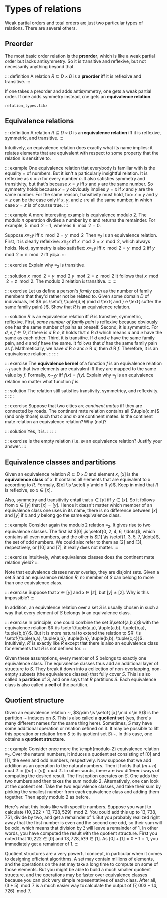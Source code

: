 # Types of relations

Weak partial orders and total orders are just two particular types of relations.
There are several others.

## Preorder

The most basic order relation is the **preorder**, which is like a weak partial order but lacks antisymmetry.
So it is transitive and reflexive, but not necessarily anything beyond that.

::: definition
A relation $R \subseteq D \times D$ is a **preorder** iff it is reflexive and transitive. 
:::

If one takes a preorder and adds antisymmetry, one gets a weak partial order.
If one adds symmetry instead, one gets an **equivalence relation**.

~~~ {.include-tikz size=mid}
relation_types.tikz
~~~

## Equivalence relations

::: definition
A relation $R \subseteq D \times D$ is an **equivalence relation** iff it is reflexive, symmetric, and transitive.
:::

Intuitively, an equivalence relation does exactly what its name implies: it relates elements that are equivalent with respect to some property that the relation is sensitive to.

::: example
One equivalence relation that everybody is familiar with is the equality $=$ of numbers.
But it isn't a particularly insightful relation.
It is reflexive as $n = n$ for every number $n$.
It also satisfies symmetry and transitivity, but that's because $x = y$ iff $x$ and $y$ are the same number.
So symmetry holds because $x = y$ obviously implies $y = x$ if $x$ and $y$ are the same number.
For the same reason, transitivity must hold, too: $x = y$ and $y = z$ can be the case only if $x$, $y$, and $z$ are all the same number, in which case $x = z$ is of course true.
:::

::: example
A more interesting example is equivalence modulo $2$.
The modulo $n$ operation divdies a number by $n$ and returns the remainder.
For example, $5 \mod 2 = 1$, whereas $6 \mod 2 = 0$.

Suppose $x \equiv_2 y$ iff $x \mod 2 = y \mod 2$.
Then $\equiv_2$ is an equivalence relation.
First, it is clearly refleixive: $x \equiv_2 x$ iff $x \mod 2 = x \mod 2$, which always holds.
Next, symmetry is also satisfied: $x \equiv_2 y$ iff $x \mod 2 = y \mod 2$ iff $y \mod 2 = x \mod 2$ iff $y \equiv_2 x$.
:::

::: exercise
Explain why $\equiv_2$ is transitive.

::: solution
$x \mod 2 = y \mod 2$
$y \mod 2 = z \mod 2$
It follows that $x \mod 2 = z \mod 2$.
The modulo 2 relation is transitive.
::: 
:::

::: exercise
Let us define a person's *family pain* as the number of family members that they'd rather not be related to.
Given some domain $D$ of individuals, let $R \is \setof{ \tuple{d,e} \mid d \text{ and } e \text{ suffer the same familiy pain} }$.
Show that $R$ is an equivalence relation.

::: solution
$R$ is an equivalence relation iff $R$ is transtive, symmetric, reflexive.
First, *same number of family pain* is reflexive because obviously one has the same number of pains as oneself.
Second, it is symmetric. For $d,e,f \in D$, if there is $d \mathrel{R} e$, it holds that $e \mathrel{R} d$ which means $d$ and $e$ have the same as each other.
Third, it is transitive. If $d$ and $e$ have the same family pain, and $e$ and $f$ have the same. It follows that $d$ has the same family pain as $f$. Mathmetically, we have $d \mathrel{R} e$ and $e \mathrel{R} d$, then $d \mathrel{R} f$.
Therefore, it is an equivalence relation.
:::
:::

::: exercise
The **equivalence kernel** of a function $f$ is an equivalence relation $\sim_f$ such that two elements are equivalent iff they are mapped to the same value by $f$.
Formally, $x \sim_f y$ iff $f(x) = f(y)$.
Explain why $\equiv_f$ is an equivalence relation no matter what function $f$ is.

::: solution
The relation still satisfies transtivity, symmetricy, and reflexivity.
:::
:::

::: exercise
Suppose that two cities are *continent mates* iff they are connected by roads.
The continent mate relation contains all $\tuple{c,m}$ (and only those) such that $c$ and $m$ are continent mates.
Is the continent mate relation an equivalence relation?
Why (not)?

::: solution 
Yes, it is. 
:::
:::

::: exercise
Is the empty relation (i.e. $\emptyset$) an equivalence relation?
Justify your answer.
:::

## Equivalence classes and partitions

Given an equivalence relation $R \subseteq D \times D$ and element $x$, $[x]$ is the **equivalence class** of $x$.
It contains all elements that are equivalent to $x$ according to $R$.
Formaly, $[x] \is \setof{ y \mid x R y}$.
Keep in mind that $R$ is reflexive, so $x \in [x]$.

Also, symmetry and transitivity entail that $x \in [y]$ iff $y \in [x]$.
So it follows from $x \in [y]$ that $[x] = [y]$.
Hence it doesn't matter which member of an equivalence class one uses in its name, there is no difference between $[x]$ and $[y]$ if $x$ and $y$ belong go the same equivalence class.

::: example
Consider again the modulo 2 relation $\equiv_2$.
It gives rise to two equivalence classes.
The first ist $[0] \is \setof{0, 2, 4, 6, \ldots}$, which contains all even numbers, and the other is $[1] \is \setof{1, 3, 5, 7, \ldots}$, the set of odd numbers.
We could also refer to them as $[2]$ and $[3]$, respectively, or $[10]$ and $[7]$, it really does not matter.
:::

::: exercise
Intuitively, what equivalence classes does the continent mate relation yield?
:::

Note that equivalence classes never overlap, they are disjoint sets.
Given a set $S$ and an equivalence relation $R$, no member of $S$ can belong to more than one equivalence class.

::: exercise
Suppose that $x \in [y]$ and $x \in [z]$, but $[y] \neq [z]$.
Why is this impossible?
:::

In addition, an equivalence relation over a set $S$ is usually chosen in such a way that every element of $S$ belongs to an equivalence class.

::: exercise
In principle, one could combine the set $\setof{a,b,c}$ with the equivalence relation $R \is \setof{\tuple{a,a}, \tuple{a,b}, \tuple{b,a}, \tuple{b,b}}$.
But it is more natural to extend the relation to $R' \is \setof{\tuple{a,a}, \tuple{a,b}, \tuple{b,a}, \tuple{b,b}, \tuple{c,c}}$.
Intuitively, $R'$ is exactly like $R$ except that there is also an equivalence class for elements that $R$ is not defined for.
:::

Given these assumptions, every member of $S$ belongs to exactly one equivalence class.
The equivalence classes thus add an additional layer of structure to $S$.
They break it down into a collection of non-overlapping, non-empty subsets (the equivalence classes) that fully cover $S$.
This is also called a **partition** of $S$, and one says that $R$ partitions $S$.
Each equivalence class is also called a **cell** of the partition.

## Quotient structure

Given an equivalence relation $\sim$, $S/\sim \is \setof{ [x] \mid x \in S}$ is the partition $\sim$ induces on $S$.
This is also called a **quotient set** (yes, there's many different names for the same thing here).
Sometimes, $S$ may have some additional operation or relation defined on it.
It may be possible to lift this operation or relation from $S$ to its quotient set $S/\sim$.
In this case, one obtains a **quotient structure**.

::: example
Consider once more the \emph{modulo-2} equivalence relation $\equiv_2$.
Over the natural numbers, it induces a quotient set consisting of $[0]$ and $[1]$, the even and odd numbers, respectively.
Now suppose that we add addition as an operation to the natural numbers.
Then it holds that $(m + n) \mod 2 = ([m] + [n]) \mod 2$.
In other words, there are two different ways of computing the desired result.
The first option operates on $S$.
One adds the two numbers and then takes the sum modulo 2.
Alternatively, one can look at the quotient set.
Take the two equivalence classes, and take their sum by picking the smallest number from each equivalence class and adding them together.
Then apply modulo 2 as before.


Here's what this looks like with specific numbers.
Suppose you want to calculate $(10,222 + 13,728,529) \mod 2$.
You could add this up to $13,738,751$, divide by two, and get a remainder of $1$.
But you probably realized right away that the first number is even and the second one odd, so their sum will be odd, which means that division by 2 will leave a remainder of $1$.
In other words, you have computed the result with the quotient structure.
First you noted that $10,222 \in [0]$ and $13,728,529 \in [1]$.
As $[0] + [1] = 0 + 1 = 1$, you immediately get a remainder of $1$.
:::

Quotient structures are a very powerful concept, in particular when it comes to designing efficient algorithms.
A set may contain millions of elements, and the operations on the set may take a long time to compute on some of those elements.
But you might be able to build a much smaller quotient structure, and the operations may be faster over equivalence classes because you can pick very simple representatives of each class.
After all, $(3 + 5) \mod 7$ is a much easier way to calculate the output of $(7,003 + 14,726) \mod 7$.
